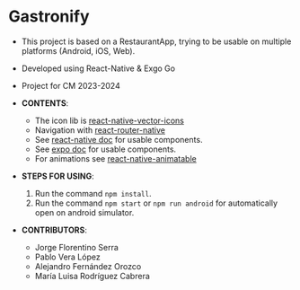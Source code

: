 # Gastronify
- This project is based on a RestaurantApp, trying to be usable on multiple platforms (Android, iOS, Web).
- Developed using React-Native & Exgo Go
- Project for CM 2023-2024

- **CONTENTS**:
    - The icon lib is [react-native-vector-icons](https://ionic.io/ionicons)
    - Navigation with [react-router-native](https://reactrouter.com/en/main)
    - See [react-native doc](https://reactnative.dev/docs/getting-started) for usable components.
    - See [expo doc](https://docs.expo.dev/) for usable components.
    - For animations see [react-native-animatable](https://www.npmjs.com/package/react-native-animatable)

- **STEPS FOR USING**:
    1. Run the command `npm install`.
    2. Run the command `npm start` or `npm run android` for automatically open on android simulator.

- **CONTRIBUTORS**:
    - Jorge Florentino Serra
    - Pablo Vera López
    - Alejandro Fernández Orozco
    - María Luisa Rodríguez Cabrera




